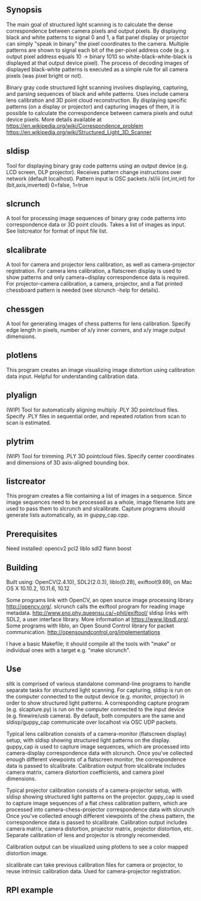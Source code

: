 ## Synopsis

The main goal of structured light scanning is to calculate the dense correspondence between camera pixels and output pixels. By displaying black and white patterns to signal 0 and 1, a flat panel display or projector can simply "speak in binary" the pixel coordinates to the camera. Multiple patterns are shown to signal each bit of the per-pixel address code (e.g. x output pixel address equals 10 -> binary 1010 so white-black-white-black is displayed at that output device pixel). The process of decoding images of displayed black-white patterns is executed as a simple rule for all camera pixels (was pixel bright or not).

Binary gray code structured light scanning involves displaying, capturing, and parsing sequences of black and white patterns. Uses include camera lens calibration and 3D point cloud reconstruction. By displaying specific patterns (on a display or projector) and capturing images of them, it is possible to calculate the correspondence between camera pixels and outut device pixels. More details available at https://en.wikipedia.org/wiki/Correspondence_problem https://en.wikipedia.org/wiki/Structured_Light_3D_Scanner

## sldisp

Tool for displaying binary gray code patterns using an output device (e.g. LCD screen, DLP projector). Receives pattern change instructions over network (default localhost). Pattern input is OSC packets /sl/iii (int,int,int) for (bit,axis,inverted) 0=false, 1=true

## slcrunch

A tool for processing image sequences of binary gray code patterns into correspondence data or 3D point clouds. Takes a list of images as input. See listcreator for format of input file list.

## slcalibrate

A tool for camera and projector lens calibration, as well as camera-projector registration. For camera lens calibration, a flatscreen display is used to show patterns and only camera~display correspondence data is required. For projector-camera calibration, a camera, projector, and a flat printed chessboard pattern is needed (see slcrunch -help for details).

## chessgen

A tool for generating images of chess patterns for lens calibration. Specify edge length in pixels, number of x/y inner corners, and x/y image output dimensions.

## plotlens

This program creates an image visualizing image distortion using calibration data input. Helpful for understanding calibration data.

## plyalign

(WIP) Tool for automatically aligning multiply .PLY 3D pointcloud files. Specify .PLY files in sequential order, and repeated rotation from scan to scan is estimated.

## plytrim

(WIP) Tool for trimming .PLY 3D pointcloud files. Specify center coordinates and dimensions of 3D axis-aligned bounding box.

## listcreator

This program creates a file containing a list of images in a sequence. Since image sequences need to be processed as a whole, image filename lists are used to pass them to slcrunch and slcalibrate. Capture programs should generate lists automatically, as in guppy_cap.cpp.

## Prerequisites

Need installed:
opencv2 pcl2 liblo sdl2 flann boost

## Building

Built using: OpenCV(2.4.10), SDL2(2.0.3), liblo(0.28), exiftool(9.69), on Mac OS X 10.10.2, 10.11.6, 10.12

Some programs link with OpenCV, an open source image processing library <http://opencv.org/>.
slcrunch calls the exiftool program for reading image metadata. <http://www.sno.phy.queensu.ca/~phil/exiftool/>
sldisp links with SDL2, a user interface library. More information at <https://www.libsdl.org/>.
Some programs with liblo, an Open Sound Control library for packet communication. <http://opensoundcontrol.org/implementations>

I have a basic Makefile; it should compile all the tools with "make" or individual ones with a target e.g. "make slcrunch".

## Use

sltk is comprised of various standalone command-line programs to handle separate tasks for structured light scanning. For capturing, sldisp is run on the computer connected to the output device (e.g. monitor, projector) in order to show structured light patterns. A corresponding capture program (e.g. slcapture.py) is run on the computer connected to the input device (e.g. firewire/usb camera). By default, both computers are the same and sldisp/guppy_cap communicate over localhost via OSC UDP packets.

Typical lens calibration consists of a camera-monitor (flatscreen display) setup, with sldisp showing structured light patterns on the display. guppy_cap is used to capture image sequences, which are processed into camera-display correspondence data with slcrunch. Once you've collected enough different viewpoints of a flatscreen monitor, the correspondence data is passed to slcalibrate. Calibration output from slcalibrate includes camera matrix, camera distortion coefficients, and camera pixel dimensions.

Typical projector calibration consists of a camera-projector setup, with sldisp showing structured light patterns on the projector. guppy_cap is used to capture image sequences of a flat chess calibration pattern, which are processed into camera-chess-projector correspondence data with slcrunch  Once you've collected enough different viewpoints of the chess pattern, the correspondence data is passed to slcalibrate. Calibration output includes camera matrix, camera distortion, projector matrix, projector distortion, etc. Separate calibration of lens and projector is strongly recomended.

Calibration output can be visualized using plotlens to see a color mapped distortion image.

slcalibrate can take previous calibration files for camera or projector, to reuse intrinsic calibration data. Used for camera-projector registration.


## RPI example



